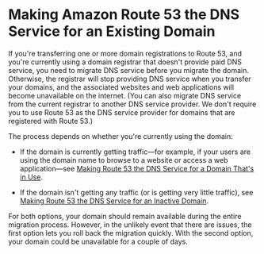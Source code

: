 # Making Amazon Route 53 the DNS Service for an Existing Domain<a name="MigratingDNS"></a>

If you're transferring one or more domain registrations to Route 53, and you're currently using a domain registrar that doesn't provide paid DNS service, you need to migrate DNS service before you migrate the domain\. Otherwise, the registrar will stop providing DNS service when you transfer your domains, and the associated websites and web applications will become unavailable on the internet\. \(You can also migrate DNS service from the current registrar to another DNS service provider\. We don't require you to use Route 53 as the DNS service provider for domains that are registered with Route 53\.\)

The process depends on whether you're currently using the domain:

+ If the domain is currently getting traffic—for example, if your users are using the domain name to browse to a website or access a web application—see [Making Route 53 the DNS Service for a Domain That's in Use](migrate-dns-domain-in-use.md)\.

+ If the domain isn't getting any traffic \(or is getting very little traffic\), see [Making Route 53 the DNS Service for an Inactive Domain](migrate-dns-domain-inactive.md)\.

For both options, your domain should remain available during the entire migration process\. However, in the unlikely event that there are issues, the first option lets you roll back the migration quickly\. With the second option, your domain could be unavailable for a couple of days\.